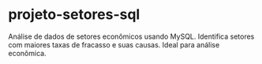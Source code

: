 # projeto-setores-sql
Análise de dados de setores econômicos usando MySQL. Identifica setores com maiores taxas de fracasso e suas causas. Ideal para análise econômica.
